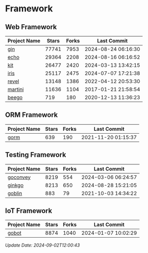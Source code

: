 # Framework

## Web Framework
| Project Name | Stars | Forks | Last Commit |
| ------------ | ----- | ----- | ----------- |
| [gin](https://github.com/gin-gonic/gin) | 77741 | 7953 | 2024-08-24 06:16:30 |
| [echo](https://github.com/labstack/echo) | 29364 | 2208 | 2024-08-16 06:16:52 |
| [kit](https://github.com/go-kit/kit) | 26477 | 2420 | 2024-03-13 13:42:15 |
| [iris](https://github.com/kataras/iris) | 25117 | 2475 | 2024-07-07 17:21:38 |
| [revel](https://github.com/revel/revel) | 13148 | 1386 | 2022-04-12 20:53:30 |
| [martini](https://github.com/go-martini/martini) | 11636 | 1104 | 2017-01-21 21:58:54 |
| [beego](https://github.com/astaxie/beego) | 719 | 180 | 2020-12-13 11:36:23 |

## ORM Framework
| Project Name | Stars | Forks | Last Commit |
| ------------ | ----- | ----- | ----------- |
| [gorm](https://github.com/jinzhu/gorm) | 639 | 190 | 2021-11-20 01:15:37 |

## Testing Framework
| Project Name | Stars | Forks | Last Commit |
| ------------ | ----- | ----- | ----------- |
| [goconvey](https://github.com/smartystreets/goconvey) | 8219 | 554 | 2024-03-06 06:24:57 |
| [ginkgo](https://github.com/onsi/ginkgo) | 8213 | 650 | 2024-08-28 15:21:05 |
| [goblin](https://github.com/franela/goblin) | 883 | 79 | 2021-10-03 14:34:22 |

## IoT Framework
| Project Name | Stars | Forks | Last Commit |
| ------------ | ----- | ----- | ----------- |
| [gobot](https://github.com/hybridgroup/gobot) | 8874 | 1040 | 2024-01-07 10:02:29 |

*Update Date: 2024-09-02T12:00:43*